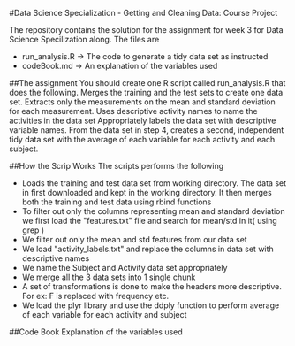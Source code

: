 #Data Science Specialization - Getting and Cleaning Data: Course Project

The repository contains the solution for the assignment for week 3 for Data Science Specilization along. The files are

* run_analysis.R -> The code to generate a tidy data set as instructed
* codeBook.md -> An explanation of the variables used

##The assignment
 You should create one R script called run_analysis.R that does the following. 
Merges the training and the test sets to create one data set.
Extracts only the measurements on the mean and standard deviation for each measurement. 
Uses descriptive activity names to name the activities in the data set
Appropriately labels the data set with descriptive variable names. 
From the data set in step 4, creates a second, independent tidy data set with the average of each variable for each activity and each subject.


##How the Scrip Works
The scripts performs the following

* Loads the training and test data set from working directory. The data set in first downloaded and kept in the working directory. It then merges both the training and test data using rbind functions
* To filter out only the columns representing mean and standard deviation we first load the "features.txt" file and search for mean/std in it( using grep )
* We filter out only the mean and std features from our data set
* We load "activity_labels.txt" and replace the columns in data set with descriptive names
* We name the Subject and Activity data set appropriately
* We merge all the 3 data sets into 1 single chunk
* A set of transformations is done to make the headers more descriptive. For ex: F is replaced with frequency etc.
* We load the plyr library and use the ddply function to perform average of each variable for each activity and subject

##Code Book
Explanation of the variables used 
